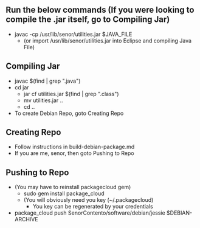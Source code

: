 Run the below commands (If you were looking to compile the .jar itself, go to Compiling Jar)
---
* javac -cp /usr/lib/senor/utilities.jar $JAVA_FILE
  * (or import /usr/lib/senor/utilities.jar into Eclipse and compiling Java File)

Compiling Jar
---
* javac $(find | grep "\.java")
* cd jar
  * jar cf utilities.jar $(find | grep "\.class")
  * mv utilities.jar ..
  * cd ..
* To create Debian Repo, goto Creating Repo

Creating Repo
---
* Follow instructions in build-debian-package.md
* If you are me, senor, then goto Pushing to Repo

Pushing to Repo
---
* (You may have to reinstall packagecloud gem)
  * sudo gem install package_cloud
  * (You will obviously need you key (~/.packagecloud)
    * You key can be regenerated by your credentials
* package_cloud push SenorContento/software/debian/jessie $DEBIAN-ARCHIVE
